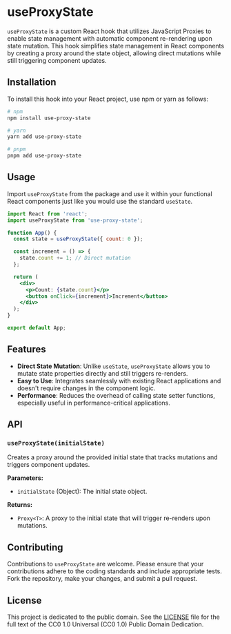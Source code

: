 # useProxyState

`useProxyState` is a custom React hook that utilizes JavaScript Proxies to enable state management with automatic component re-rendering upon state mutation. This hook simplifies state management in React components by creating a proxy around the state object, allowing direct mutations while still triggering component updates.

## Installation

To install this hook into your React project, use npm or yarn as follows:

```sh
# npm
npm install use-proxy-state

# yarn
yarn add use-proxy-state

# pnpm
pnpm add use-proxy-state
```

## Usage

Import `useProxyState` from the package and use it within your functional React components just like you would use the standard `useState`.

```jsx
import React from 'react';
import useProxyState from 'use-proxy-state';

function App() {
  const state = useProxyState({ count: 0 });

  const increment = () => {
    state.count += 1; // Direct mutation
  };

  return (
    <div>
      <p>Count: {state.count}</p>
      <button onClick={increment}>Increment</button>
    </div>
  );
}

export default App;
```

## Features

- **Direct State Mutation**: Unlike `useState`, `useProxyState` allows you to mutate state properties directly and still triggers re-renders.
- **Easy to Use**: Integrates seamlessly with existing React applications and doesn't require changes in the component logic.
- **Performance**: Reduces the overhead of calling state setter functions, especially useful in performance-critical applications.

## API

### `useProxyState(initialState)`

Creates a proxy around the provided initial state that tracks mutations and triggers component updates.

**Parameters:**

- `initialState` (Object): The initial state object.

**Returns:**

- `Proxy<T>`: A proxy to the initial state that will trigger re-renders upon mutations.

## Contributing

Contributions to `useProxyState` are welcome. Please ensure that your contributions adhere to the coding standards and include appropriate tests. Fork the repository, make your changes, and submit a pull request.

## License

This project is dedicated to the public domain. See the [LICENSE](./LICENSE) file for the full text of the CC0 1.0 Universal (CC0 1.0) Public Domain Dedication.
